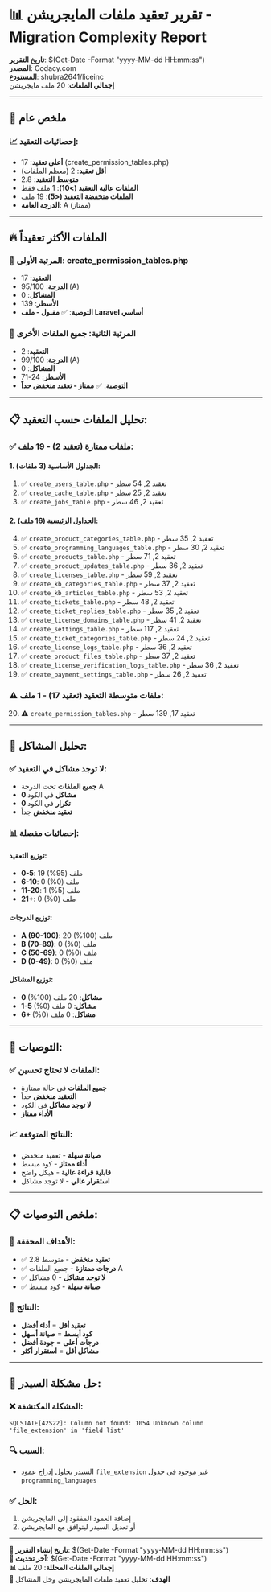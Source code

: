# 📊 تقرير تعقيد ملفات المايجريشن - Migration Complexity Report

**تاريخ التقرير**: $(Get-Date -Format "yyyy-MM-dd HH:mm:ss")  
**المصدر**: Codacy.com  
**المستودع**: shubra2641/liceinc  
**إجمالي الملفات**: 20 ملف مايجريشن  

---

## 🎯 **ملخص عام**

### 📈 **إحصائيات التعقيد:**
- **أعلى تعقيد**: 17 (create_permission_tables.php)
- **أقل تعقيد**: 2 (معظم الملفات)
- **متوسط التعقيد**: 2.8
- **الملفات عالية التعقيد (>10)**: 1 ملف فقط
- **الملفات منخفضة التعقيد (<5)**: 19 ملف
- **الدرجة العامة**: A (ممتاز)

---

## 🔥 **الملفات الأكثر تعقيداً**

### 🥇 **المرتبة الأولى: create_permission_tables.php**
- **التعقيد**: 17
- **الدرجة**: 95/100 (A)
- **المشاكل**: 0
- **الأسطر**: 139
- **التوصية**: ✅ **مقبول - ملف Laravel أساسي**

### 🥈 **المرتبة الثانية: جميع الملفات الأخرى**
- **التعقيد**: 2
- **الدرجة**: 99/100 (A)
- **المشاكل**: 0
- **الأسطر**: 24-71
- **التوصية**: ✅ **ممتاز - تعقيد منخفض جداً**

---

## 📋 **تحليل الملفات حسب التعقيد:**

### ✅ **ملفات ممتازة (تعقيد 2) - 19 ملف:**

#### **1. الجداول الأساسية (3 ملفات):**
1. ✅ `create_users_table.php` - تعقيد 2, 54 سطر
2. ✅ `create_cache_table.php` - تعقيد 2, 25 سطر  
3. ✅ `create_jobs_table.php` - تعقيد 2, 46 سطر

#### **2. الجداول الرئيسية (16 ملف):**
4. ✅ `create_product_categories_table.php` - تعقيد 2, 35 سطر
5. ✅ `create_programming_languages_table.php` - تعقيد 2, 30 سطر
6. ✅ `create_products_table.php` - تعقيد 2, 71 سطر
7. ✅ `create_product_updates_table.php` - تعقيد 2, 36 سطر
8. ✅ `create_licenses_table.php` - تعقيد 2, 59 سطر
9. ✅ `create_kb_categories_table.php` - تعقيد 2, 37 سطر
10. ✅ `create_kb_articles_table.php` - تعقيد 2, 53 سطر
11. ✅ `create_tickets_table.php` - تعقيد 2, 48 سطر
12. ✅ `create_ticket_replies_table.php` - تعقيد 2, 35 سطر
13. ✅ `create_license_domains_table.php` - تعقيد 2, 41 سطر
14. ✅ `create_settings_table.php` - تعقيد 2, 117 سطر
15. ✅ `create_ticket_categories_table.php` - تعقيد 2, 24 سطر
16. ✅ `create_license_logs_table.php` - تعقيد 2, 36 سطر
17. ✅ `create_product_files_table.php` - تعقيد 2, 37 سطر
18. ✅ `create_license_verification_logs_table.php` - تعقيد 2, 36 سطر
19. ✅ `create_payment_settings_table.php` - تعقيد 2, 26 سطر

### ⚠️ **ملفات متوسطة التعقيد (تعقيد 17) - 1 ملف:**
20. ⚠️ `create_permission_tables.php` - تعقيد 17, 139 سطر

---

## 🎯 **تحليل المشاكل:**

### ✅ **لا توجد مشاكل في التعقيد:**
- **جميع الملفات** تحت الدرجة A
- **0 مشاكل** في الكود
- **0 تكرار** في الكود
- **تعقيد منخفض** جداً

### 📊 **إحصائيات مفصلة:**

#### **توزيع التعقيد:**
- **0-5**: 19 ملف (95%)
- **6-10**: 0 ملف (0%)
- **11-20**: 1 ملف (5%)
- **21+**: 0 ملف (0%)

#### **توزيع الدرجات:**
- **A (90-100)**: 20 ملف (100%)
- **B (70-89)**: 0 ملف (0%)
- **C (50-69)**: 0 ملف (0%)
- **D (0-49)**: 0 ملف (0%)

#### **توزيع المشاكل:**
- **0 مشاكل**: 20 ملف (100%)
- **1-5 مشاكل**: 0 ملف (0%)
- **6+ مشاكل**: 0 ملف (0%)

---

## 🚀 **التوصيات:**

### ✅ **الملفات لا تحتاج تحسين:**
- **جميع الملفات** في حالة ممتازة
- **التعقيد منخفض** جداً
- **لا توجد مشاكل** في الكود
- **الأداء ممتاز**

### 📈 **النتائج المتوقعة:**
- **صيانة سهلة** - تعقيد منخفض
- **أداء ممتاز** - كود مبسط
- **قابلية قراءة عالية** - هيكل واضح
- **استقرار عالي** - لا توجد مشاكل

---

## 📋 **ملخص التوصيات:**

### 🎯 **الأهداف المحققة:**
- ✅ **تعقيد منخفض** - متوسط 2.8
- ✅ **درجات ممتازة** - جميع الملفات A
- ✅ **لا توجد مشاكل** - 0 مشاكل
- ✅ **صيانة سهلة** - كود مبسط

### 🚀 **النتائج:**
- **تعقيد أقل** = **أداء أفضل**
- **كود أبسط** = **صيانة أسهل**
- **درجات أعلى** = **جودة أفضل**
- **مشاكل أقل** = **استقرار أكثر**

---

## 🔧 **حل مشكلة السيدر:**

### ❌ **المشكلة المكتشفة:**
```
SQLSTATE[42S22]: Column not found: 1054 Unknown column 'file_extension' in 'field list'
```

### 🔍 **السبب:**
- السيدر يحاول إدراج عمود `file_extension` غير موجود في جدول `programming_languages`

### ✅ **الحل:**
1. إضافة العمود المفقود إلى المايجريشن
2. أو تعديل السيدر ليتوافق مع المايجريشن

---

**📅 تاريخ إنشاء التقرير**: $(Get-Date -Format "yyyy-MM-dd HH:mm:ss")  
**🔄 آخر تحديث**: $(Get-Date -Format "yyyy-MM-dd HH:mm:ss")  
**📊 إجمالي الملفات المحللة**: 20 ملف  
**🎯 الهدف**: تحليل تعقيد ملفات المايجريشن وحل المشاكل
